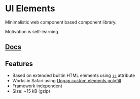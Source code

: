 # UI Elements

Minimalistic web component based component library.

Motivation is self-learning.

## [Docs](https://mucsi96.github.io/ui-elements/iframe.html?viewMode=docs&id=docs--docs)

## Features

- Based on extended builtin HTML elements using [`is`](https://developer.mozilla.org/en-US/docs/Web/HTML/Global_attributes/is) attribute
- Works in Safari using [Ungap custom elements polyfill](https://www.npmjs.com/package/@ungap/custom-elements)
- Framework independent
- Size: ~15 kB (gzip)
